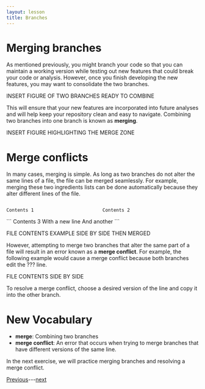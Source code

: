 ```yaml
---
layout: lesson
title: Branches
---
```


# Merging branches

As mentioned previously, you might branch your code so that you can maintain a working version while testing out new features that could break your code or analysis. However, once you finish developing the new features, you may want to consolidate the two branches.

INSERT FIGURE OF TWO BRANCHES READY TO COMBINE

This will ensure that your new features are incorporated into future analyses and will help keep your repository clean and easy to navigate. Combining two branches into one branch is known as **merging**.

INSERT FIGURE HIGHLIGHTING THE MERGE ZONE

# Merge conflicts

In many cases, merging is simple. As long as two branches do not alter the same lines of a file, the file can be merged seamlessly. For example, merging these two ingredients lists can be done automatically because they alter different lines of the file.

<div style="display:flex;flex-flow:row wrap;justify-content:space-between;">
<pre class="highlight" style="width:calc(50%-5px);">
<code>Contents 1</code>
</pre>
<pre class="highlight" style="width:50%;">
<code>Contents 2</code>
</pre>
</div>
```
Contents 3
With a new line
And another
```

FILE CONTENTS EXAMPLE SIDE BY SIDE THEN MERGED

However, attempting to merge two branches that alter the same part of a file will result in an error known as a **merge conflict**. For example, the following example would cause a merge conflict because both branches edit the ??? line.

FILE CONTENTS SIDE BY SIDE

To resolve a merge conflict, choose a desired version of the line and copy it into the other branch.

# New Vocabulary

* **merge**: Combining two branches
* **merge conflict**: An error that occurs when trying to merge branches that have different versions of the same line.


In the next exercise, we will practice merging branches and resolving a merge conflict.

[Previous](exercise-8)---[next](exercise-9)
